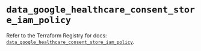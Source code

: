 # `data_google_healthcare_consent_store_iam_policy`

Refer to the Terraform Registry for docs: [`data_google_healthcare_consent_store_iam_policy`](https://registry.terraform.io/providers/hashicorp/google-beta/5.26.0/docs/data-sources/google_healthcare_consent_store_iam_policy).
